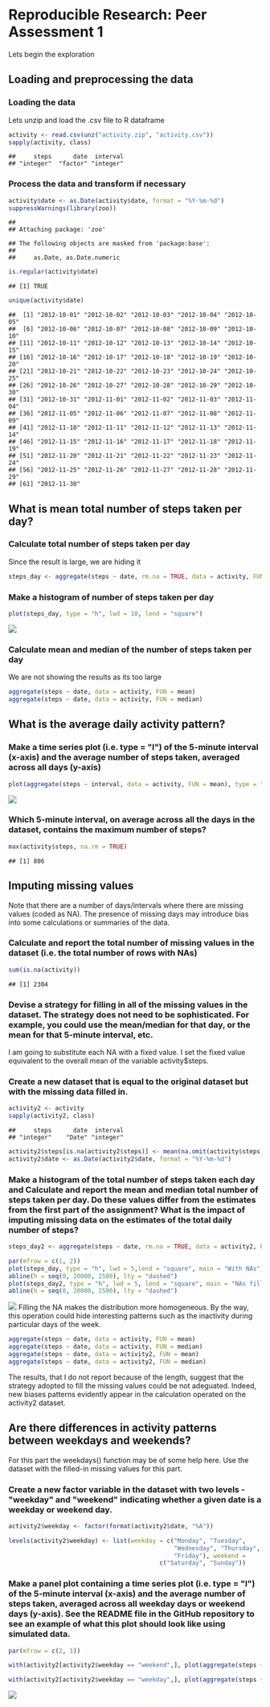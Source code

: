 # Reproducible Research: Peer Assessment 1

Lets begin the exploration

## Loading and preprocessing the data
### Loading the data
Lets unzip and load the .csv file to R dataframe


```r
activity <- read.csv(unz("activity.zip", "activity.csv"))
sapply(activity, class)
```

```
##     steps      date  interval 
## "integer"  "factor" "integer"
```

### Process the data and transform if necessary

```r
activity$date <- as.Date(activity$date, format = "%Y-%m-%d")
suppressWarnings(library(zoo))
```

```
## 
## Attaching package: 'zoo'
```

```
## The following objects are masked from 'package:base':
## 
##     as.Date, as.Date.numeric
```

```r
is.regular(activity$date)
```

```
## [1] TRUE
```

```r
unique(activity$date)
```

```
##  [1] "2012-10-01" "2012-10-02" "2012-10-03" "2012-10-04" "2012-10-05"
##  [6] "2012-10-06" "2012-10-07" "2012-10-08" "2012-10-09" "2012-10-10"
## [11] "2012-10-11" "2012-10-12" "2012-10-13" "2012-10-14" "2012-10-15"
## [16] "2012-10-16" "2012-10-17" "2012-10-18" "2012-10-19" "2012-10-20"
## [21] "2012-10-21" "2012-10-22" "2012-10-23" "2012-10-24" "2012-10-25"
## [26] "2012-10-26" "2012-10-27" "2012-10-28" "2012-10-29" "2012-10-30"
## [31] "2012-10-31" "2012-11-01" "2012-11-02" "2012-11-03" "2012-11-04"
## [36] "2012-11-05" "2012-11-06" "2012-11-07" "2012-11-08" "2012-11-09"
## [41] "2012-11-10" "2012-11-11" "2012-11-12" "2012-11-13" "2012-11-14"
## [46] "2012-11-15" "2012-11-16" "2012-11-17" "2012-11-18" "2012-11-19"
## [51] "2012-11-20" "2012-11-21" "2012-11-22" "2012-11-23" "2012-11-24"
## [56] "2012-11-25" "2012-11-26" "2012-11-27" "2012-11-28" "2012-11-29"
## [61] "2012-11-30"
```


## What is mean total number of steps taken per day?

### Calculate total number of steps taken per day
Since the result is large, we are hiding it

```r
steps_day <- aggregate(steps ~ date, rm.na = TRUE, data = activity, FUN = sum)
```
### Make a histogram of number of steps taken per day

```r
plot(steps_day, type = "h", lwd = 10, lend = "square")
```

![](PA1_template_files/figure-html/unnamed-chunk-4-1.png)<!-- -->
### Calculate mean and median of the number of steps taken per day

We are not showing the results as its too large

```r
aggregate(steps ~ date, data = activity, FUN = mean)
aggregate(steps ~ date, data = activity, FUN = median)
```



## What is the average daily activity pattern?
### Make a time series plot (i.e. type = "l") of the 5-minute interval (x-axis) and the average number of steps taken, averaged across all days (y-axis)


```r
plot(aggregate(steps ~ interval, data = activity, FUN = mean), type = "l")
```

![](PA1_template_files/figure-html/unnamed-chunk-6-1.png)<!-- -->

### Which 5-minute interval, on average across all the days in the dataset, contains the maximum number of steps?


```r
max(activity$steps, na.rm = TRUE)
```

```
## [1] 806
```


## Imputing missing values
Note that there are a number of days/intervals where there are missing values (coded as NA). The presence of missing days may introduce bias into some calculations or summaries of the data.

### Calculate and report the total number of missing values in the dataset (i.e. the total number of rows with NAs)

```r
sum(is.na(activity))
```

```
## [1] 2304
```
### Devise a strategy for filling in all of the missing values in the dataset. The strategy does not need to be sophisticated. For example, you could use the mean/median for that day, or the mean for that 5-minute interval, etc.

I am going to substitute each NA with a fixed value. I set the fixed value equivalent to the overall mean of the variable activity$steps.

### Create a new dataset that is equal to the original dataset but with the missing data filled in.

```r
activity2 <- activity
sapply(activity2, class)
```

```
##     steps      date  interval 
## "integer"    "Date" "integer"
```


```r
activity2$steps[is.na(activity2$steps)] <- mean(na.omit(activity$steps))
activity2$date <- as.Date(activity2$date, format = "%Y-%m-%d")
```

### Make a histogram of the total number of steps taken each day and Calculate and report the mean and median total number of steps taken per day. Do these values differ from the estimates from the first part of the assignment? What is the impact of imputing missing data on the estimates of the total daily number of steps?


```r
steps_day2 <- aggregate(steps ~ date, rm.na = TRUE, data = activity2, FUN = sum)

par(mfrow = c(1, 2))
plot(steps_day, type = "h", lwd = 5,lend = "square", main = "With NAs")
abline(h = seq(0, 20000, 2500), lty = "dashed")
plot(steps_day2, type = "h", lwd = 5, lend = "square", main = "NAs filled")
abline(h = seq(0, 20000, 2500), lty = "dashed")
```

![](PA1_template_files/figure-html/unnamed-chunk-11-1.png)<!-- -->
Filling the NA makes the distribution more homogeneous. By the way, this operation could hide interesting patterns such as the inactivity during particular days of the week.


```r
aggregate(steps ~ date, data = activity, FUN = mean)
aggregate(steps ~ date, data = activity, FUN = median)
aggregate(steps ~ date, data = activity2, FUN = mean)
aggregate(steps ~ date, data = activity2, FUN = median)
```
The results, that I do not report because of the length, suggest that the strategy adopted to fill the missing values could be not adeguated. Indeed, new biases patterns evidently appear in the calculation operated on the activity2 dataset.
## Are there differences in activity patterns between weekdays and weekends?
For this part the weekdays() function may be of some help here. Use the dataset with the filled-in missing values for this part.

### Create a new factor variable in the dataset with two levels - "weekday" and "weekend" indicating whether a given date is a weekday or weekend day.


```r
activity2$weekday <- factor(format(activity2$date, "%A"))

levels(activity2$weekday) <- list(weekday = c("Monday", "Tuesday",
                                              "Wednesday", "Thursday",
                                              "Friday"), weekend =
                                          c("Saturday", "Sunday"))
```
### Make a panel plot containing a time series plot (i.e. type = "l") of the 5-minute interval (x-axis) and the average number of steps taken, averaged across all weekday days or weekend days (y-axis). See the README file in the GitHub repository to see an example of what this plot should look like using simulated data.


```r
par(mfrow = c(2, 1))

with(activity2[activity2$weekday == "weekend",], plot(aggregate(steps ~ interval, FUN = mean), type = "l", main = "Weekends"))

with(activity2[activity2$weekday == "weekday",], plot(aggregate(steps ~ interval, FUN = mean), type = "l", main = "Weekdays"))
```

![](PA1_template_files/figure-html/unnamed-chunk-14-1.png)<!-- -->

